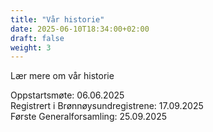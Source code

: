 ```yaml
---
title: "Vår historie"
date: 2025-06-10T18:34:00+02:00
draft: false
weight: 3
---
```


Lær  mere om vår historie

<!--more--> 

Oppstartsmøte: 06.06.2025\
Registrert i Brønnøysundregistrene: 17.09.2025\
Første Generalforsamling: 25.09.2025